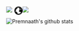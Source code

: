 <p>
    <a href="https://premnaaath.github.io/">
    <a href="https://twitter.com/premnaaath">
    <img align="left" width="22px" src="https://cdn.jsdelivr.net/npm/simple-icons@v3/icons/twitter.svg"  />
    </a> 
    <a href="https://premnaaath.github.io/">
    <img align="left" width="22px" src="https://raw.githubusercontent.com/iconic/open-iconic/master/svg/globe.svg"  />
    </a>
    <a href="https://www.linkedin.com/in/premnaath/">
    <img align="left" width="22px" src="https://cdn.jsdelivr.net/npm/simple-icons@v3/icons/linkedin.svg"  />
    </a>
<!--     <a href="https://leetcode.com/premnaaath/">
    <img align="left" width="22px" src="https://cdn.jsdelivr.net/npm/simple-icons@3.13.0/icons/leetcode.svg"  />
    </a>    -->
    <br>
</p>

![Premnaath's github stats](https://github-readme-stats.vercel.app/api?username=premnaaath&show_icons=true&theme=dark&include_all_commits=true&count_private=true&show_icons=true&hide=issues,stars)
